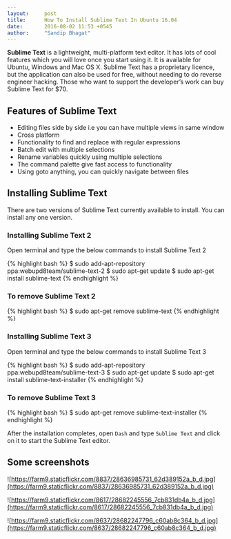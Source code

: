 ```yaml
---
layout:     post
title:      How To Install Sublime Text In Ubuntu 16.04
date:       2016-08-02 11:53 +0545
author:     "Sandip Bhagat"
---
```


**Sublime Text** is a lightweight, multi-platform text editor. It has lots of cool features which you will love once you start using it. It is available for Ubuntu, Windows and Mac OS X. Sublime Text has a proprietary licence, but the application can also be used for free, without needing to do reverse engineer hacking. Those who want to support the developer’s work can buy Sublime Text for $70.

## Features of Sublime Text
* Editing files side by side i.e you can have multiple views in same window
* Cross platform
* Functionality to find and replace with regular expressions
* Batch edit with multiple selections
* Rename variables quickly using multiple selections
* The command palette give fast access to functionality
* Using goto anything, you can quickly navigate between files

## Installing Sublime Text
There are two versions of Sublime Text currently available to install. You can install any one version.

### Installing Sublime Text 2
Open terminal and type the below commands to install Sublime Text 2

{% highlight bash %}
$ sudo add-apt-repository ppa:webupd8team/sublime-text-2
$ sudo apt-get update
$ sudo apt-get install sublime-text
{% endhighlight %}

### To remove Sublime Text 2
{% highlight bash %}
$ sudo apt-get remove sublime-text
{% endhighlight %}

### Installing Sublime Text 3
Open terminal and type the below commands to install Sublime Text 3

{% highlight bash %}
$ sudo add-apt-repository ppa:webupd8team/sublime-text-3
$ sudo apt-get update
$ sudo apt-get install sublime-text-installer
{% endhighlight %}

### To remove Sublime Text 3
{% highlight bash %}
$ sudo apt-get remove sublime-text-installer
{% endhighlight %}

After the installation completes, open `Dash` and type `Sublime Text` and click on it to start the Sublime Text editor.

## Some screenshots
![https://farm9.staticflickr.com/8837/28636985731_62d389152a_b_d.jpg](https://farm9.staticflickr.com/8837/28636985731_62d389152a_b_d.jpg)

![https://farm9.staticflickr.com/8617/28682245556_7cb831db4a_b_d.jpg](https://farm9.staticflickr.com/8617/28682245556_7cb831db4a_b_d.jpg)

![https://farm9.staticflickr.com/8637/28682247796_c60ab8c364_b_d.jpg](https://farm9.staticflickr.com/8637/28682247796_c60ab8c364_b_d.jpg)